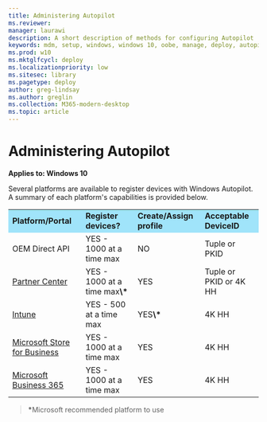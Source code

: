 ```yaml
---
title: Administering Autopilot
ms.reviewer: 
manager: laurawi
description: A short description of methods for configuring Autopilot
keywords: mdm, setup, windows, windows 10, oobe, manage, deploy, autopilot, ztd, zero-touch, partner, msfb, intune
ms.prod: w10
ms.mktglfcycl: deploy
ms.localizationpriority: low
ms.sitesec: library
ms.pagetype: deploy
author: greg-lindsay
ms.author: greglin
ms.collection: M365-modern-desktop
ms.topic: article
---
```



# Administering Autopilot

**Applies to: Windows 10**

Several platforms are available to register devices with Windows Autopilot. A summary of each platform's capabilities is provided below.

<table>

<tr>
<td BGCOLOR="#a0e4fa"><B>Platform/Portal</th>
<td BGCOLOR="#a0e4fa"><B>Register devices?</th>
<td BGCOLOR="#a0e4fa"><B>Create/Assign profile</th>
<td BGCOLOR="#a0e4fa"><B>Acceptable DeviceID</th>
</tr>

<tr>
<td>OEM Direct API</td>
<td>YES - 1000 at a time max</td>
<td>NO</td>
<td>Tuple or PKID</td>
</tr>

<tr>
<td><a href="https://docs.microsoft.com/partner-center/autopilot">Partner Center</a></td>
<td>YES - 1000 at a time max<b>\*</b></td>
<td>YES</td>
<td>Tuple or PKID or 4K HH</td>
</tr>

<tr>
<td><a href="https://docs.microsoft.com/intune/enrollment-autopilot">Intune</a></td>
<td>YES - 500 at a time max</td>
<td>YES<b>\*</b></td>
<td>4K HH</td>
</tr>

<tr>
<td><a href="https://docs.microsoft.com/microsoft-store/add-profile-to-devices#manage-autopilot-deployment-profiles">Microsoft Store for Business</a></td>
<td>YES - 1000 at a time max</td>
<td>YES</td>
<td>4K HH</td>
</tr>

<tr>
<td><a href="https://docs.microsoft.com/microsoft-365/business/create-and-edit-autopilot-profiles">Microsoft Business 365</a></td>
<td>YES - 1000 at a time max</td>
<td>YES</td>
<td>4K HH</td>
</tr>

</table>

><b>*</b>Microsoft recommended platform to use
